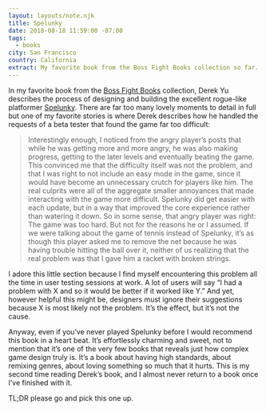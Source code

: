 ```yaml
---
layout: layouts/note.njk
title: Spelunky
date: 2018-08-18 11:59:00 -07:00
tags:
  - books
city: San Francisco
country: California
extract: My favorite book from the Boss Fight Books collection so far.
---
```


In my favorite book from the [Boss Fight Books](https://bossfightbooks.com/) collection, Derek Yu describes the process of designing and building the excellent rogue-like platformer [Spelunky](https://bossfightbooks.com/products/spelunky-by-derek-yu). There are far too many lovely moments to detail in full but one of my favorite stories is where Derek describes how he handled the requests of a beta tester that found the game far too difficult:

> Interestingly enough, I noticed from the angry player’s posts that while he was getting more and more angry, he was also making progress, getting to the later levels and eventually beating the game. This convinced me that the difficulty itself was not the problem, and that I was right to not include an easy mode in the game, since it would have become an unnecessary crutch for players like him. The real culprits were all of the aggregate smaller annoyances that made interacting with the game more difficult. Spelunky did get easier with each update, but in a way that improved the core experience rather than watering it down. So in some sense, that angry player was right: The game was too hard. But not for the reasons he or I assumed. If we were talking about the game of tennis instead of Spelunky, it’s as though this player asked me to remove the net because he was having trouble hitting the ball over it, neither of us realizing that the real problem was that I gave him a racket with broken strings.

I adore this little section because I find myself encountering this problem all the time in user testing sessions at work. A lot of users will say “I had a problem with X and so it would be better if it worked like Y.” And yet, however helpful this might be, designers must ignore their suggestions because X is most likely not the problem. It’s the effect, but it’s not the cause.

Anyway, even if you’ve never played Spelunky before I would recommend this book in a heart beat. It’s effortlessly charming and sweet, not to mention that it’s one of the very few books that reveals just how complex game design truly is. It’s a book about having high standards, about remixing genres, about loving something so much that it hurts. This is my second time reading Derek’s book, and I almost never return to a book once I’ve finished with it.

TL;DR please go and pick this one up.
